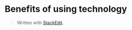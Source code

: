 Benefits of using technology
=======================


> Written with [StackEdit](https://stackedit.io/).